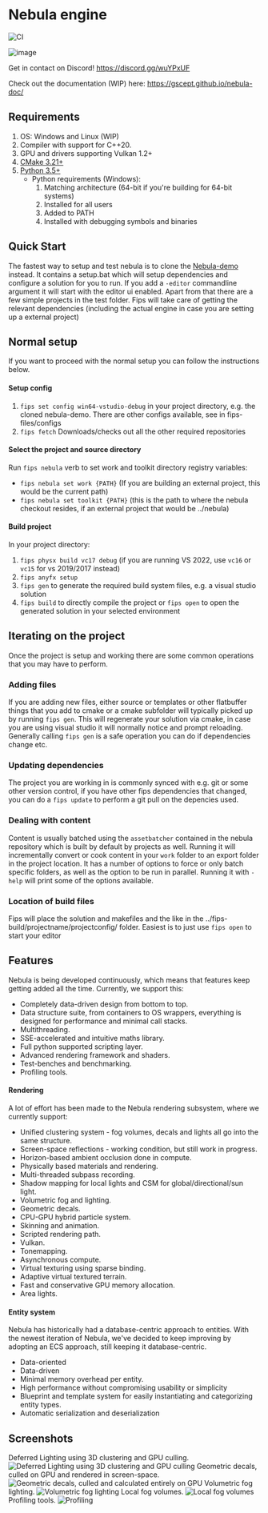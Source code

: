 # Nebula engine   
![CI](https://github.com/gscept/nebula/workflows/CI/badge.svg)

![image](https://github.com/user-attachments/assets/d7d4843b-591d-48d6-ad00-0cae34091d26)


Get in contact on Discord! https://discord.gg/wuYPxUF

Check out the documentation (WIP) here: https://gscept.github.io/nebula-doc/

## Requirements
1. OS: Windows and Linux (WIP)
2. Compiler with support for C++20.
3. GPU and drivers supporting Vulkan 1.2+
4. [CMake 3.21+](https://cmake.org/download/)
5. [Python 3.5+](https://www.python.org/downloads)
    * Python requirements (Windows):
        1. Matching architecture (64-bit if you're building for 64-bit systems)
        2. Installed for all users
        3. Added to PATH
        4. Installed with debugging symbols and binaries

## Quick Start

The fastest way to setup and test nebula is to clone the [Nebula-demo](https://github.com/gscept/nebula-demo) instead. It contains a setup.bat which will setup dependencies and configure a 
solution for you to run. If you add a `-editor` commandline argument it will start with the editor ui enabled. 
Apart from that there are a few simple projects in the test folder. 
Fips will take care of getting the relevant dependencies (including the actual engine in case you are setting up a external project)

## Normal setup
If you want to proceed with the normal setup you can follow the instructions below. 

#### Setup config

1. `fips set config win64-vstudio-debug` in your project directory, e.g. the cloned nebula-demo. There are other configs available, see in fips-files/configs
2. `fips fetch` Downloads/checks out all the other required repositories

#### Select the project and source directory

Run `fips nebula` verb to set work and toolkit directory registry variables:

  * `fips nebula set work {PATH}` (If you are building an external project, this would be the current path)
  * `fips nebula set toolkit {PATH}` (this is the path to where the nebula checkout resides, if an external project that would be ../nebula)

#### Build project

In your project directory:
  
  1. `fips physx build vc17 debug` (if you are running VS 2022, use `vc16` or `vc15` for vs 2019/2017 instead)
  2. `fips anyfx setup`
  3. `fips gen` to generate the required build system files, e.g. a visual studio solution
  4. `fips build` to directly compile the project
     or
     `fips open` to open the generated solution in your selected environment

## Iterating on the project
Once the project is setup and working there are some common operations that you may have to perform.

### Adding files
If you are adding new files, either source or templates or other flatbuffer things that you add to cmake or a cmake subfolder will typically picked up by running `fips gen`. This will regenerate your solution via cmake, in case you are using visual studio it will normally 
notice and prompt reloading. Generally calling `fips gen` is a safe operation you can do if dependencies change etc.

### Updating dependencies
The project you are working in is commonly synced with e.g. git or some other version control, if you have other fips dependencies that changed, you can do a `fips update` to perform a git pull on the depencies used.

### Dealing with content
Content is usually batched using the `assetbatcher` contained in the nebula repository which is built by default by projects as well. Running it will incrementally convert or cook content in your `work` folder to an export folder in the project location. It has a number of options to force or only batch specific folders, as well as 
the option to be run in parallel. Running it with `-help` will print some of the options available.

### Location of build files
Fips will place the solution and makefiles and the like in the ../fips-build/projectname/projectconfig/ folder. Easiest is to just use `fips open` to start your editor


## Features
Nebula is being developed continuously, which means that features keep getting added all the time. Currently, we support this:

* Completely data-driven design from bottom to top.
* Data structure suite, from containers to OS wrappers, everything is designed for performance and minimal call stacks.
* Multithreading.
* SSE-accelerated and intuitive maths library.
* Full python supported scripting layer.
* Advanced rendering framework and shaders.
* Test-benches and benchmarking.
* Profiling tools.

#### Rendering
A lot of effort has been made to the Nebula rendering subsystem, where we currently support:

* Unified clustering system - fog volumes, decals and lights all go into the same structure.
* Screen-space reflections - working condition, but still work in progress.
* Horizon-based ambient occlusion done in compute.
* Physically based materials and rendering.
* Multi-threaded subpass recording.
* Shadow mapping for local lights and CSM for global/directional/sun light.
* Volumetric fog and lighting.
* Geometric decals. 
* CPU-GPU hybrid particle system.
* Skinning and animation.
* Scripted rendering path.
* Vulkan.
* Tonemapping.
* Asynchronous compute.
* Virtual texturing using sparse binding.
* Adaptive virtual textured terrain.
* Fast and conservative GPU memory allocation.
* Area lights.

#### Entity system
Nebula has historically had a database-centric approach to entities.
With the newest iteration of Nebula, we've decided to keep improving by adopting an ECS approach, still keeping it database-centric.

* Data-oriented
* Data-driven
* Minimal memory overhead per entity.
* High performance without compromising usability or simplicity
* Blueprint and template system for easily instantiating and categorizing entity types.
* Automatic serialization and deserialization

## Screenshots
Deferred Lighting using 3D clustering and GPU culling.
![Deferred Lighting using 3D clustering and GPU culling](images/nebula_lights.png)
Geometric decals, culled on GPU and rendered in screen-space.
![Geometric decals, culled and calculated entirely on GPU](images/nebula_decals.png)
Volumetric fog lighting.
![Volumetric fog lighting](images/nebula_volumetric.png)
Local fog volumes.
![Local fog volumes](images/nebula_local_fog.png)
Profiling tools.
![Profiling](images/nebula_profiling.png)
